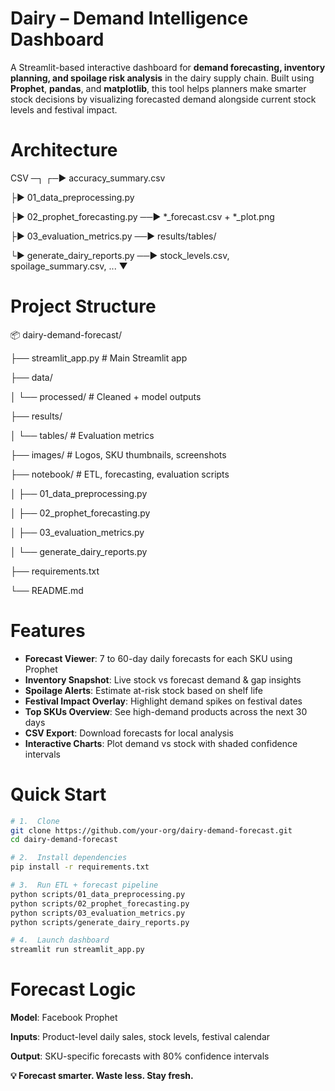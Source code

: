 
#  Dairy – Demand Intelligence Dashboard

A Streamlit-based interactive dashboard for **demand forecasting, inventory planning, and spoilage risk analysis** in the dairy supply chain. Built using **Prophet**, **pandas**, and **matplotlib**, this tool helps planners make smarter stock decisions by visualizing forecasted demand alongside current stock levels and festival impact.


# Architecture

CSV ─┐ ┌─► accuracy_summary.csv

├► 01_data_preprocessing.py


├► 02_prophet_forecasting.py ──► *_forecast.csv + *_plot.png

├► 03_evaluation_metrics.py ──► results/tables/


└► generate_dairy_reports.py ──► stock_levels.csv, spoilage_summary.csv, ...
▼



# Project Structure

📦 dairy-demand-forecast/

├── streamlit_app.py # Main Streamlit app

├── data/

│ └── processed/ # Cleaned + model outputs

├── results/

│ └── tables/ # Evaluation metrics

├── images/ # Logos, SKU thumbnails, screenshots

├── notebook/ # ETL, forecasting, evaluation scripts

│ ├── 01_data_preprocessing.py

│ ├── 02_prophet_forecasting.py

│ ├── 03_evaluation_metrics.py

│ └── generate_dairy_reports.py

├── requirements.txt

└── README.md




# Features

- **Forecast Viewer**: 7 to 60-day daily forecasts for each SKU using Prophet
- **Inventory Snapshot**: Live stock vs forecast demand & gap insights
- **Spoilage Alerts**: Estimate at-risk stock based on shelf life
- **Festival Impact Overlay**: Highlight demand spikes on festival dates
- **Top SKUs Overview**: See high-demand products across the next 30 days
- **CSV Export**: Download forecasts for local analysis
- **Interactive Charts**: Plot demand vs stock with shaded confidence intervals
# Quick Start

```bash
# 1.  Clone
git clone https://github.com/your‑org/dairy-demand-forecast.git
cd dairy-demand-forecast

# 2.  Install dependencies
pip install -r requirements.txt

# 3.  Run ETL + forecast pipeline
python scripts/01_data_preprocessing.py
python scripts/02_prophet_forecasting.py
python scripts/03_evaluation_metrics.py
python scripts/generate_dairy_reports.py

# 4.  Launch dashboard
streamlit run streamlit_app.py
```

# Forecast Logic
**Model**: Facebook Prophet

**Inputs**: Product-level daily sales, stock levels, festival calendar

**Output**: SKU-specific forecasts with 80% confidence intervals

**💡 Forecast smarter. Waste less. Stay fresh.**